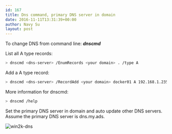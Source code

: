 ```yaml
---
id: 167
title: Dns command, primary DNS server in domain
date: 2016-11-11T13:31:39+00:00
author: Navy Su
layout: post
---
```

To change DNS from command line: **_dnscmd_**

List all A type records:

~~~bash
> dnscmd <dns-server> /EnumRecords <your domain> . /type A
~~~

Add a A type record:

~~~bash
> dnscmd <dns-server> /RecordAdd <your domain> docker01 A 192.168.1.235
~~~

More information for dnscmd:

~~~bash
> dnscmd /help
~~~

Set the primary DNS server in domain and auto update other DNS servers. Assume the primary DNS server is dns.my.ads.

<img class="alignnone wp-image-169 size-full" src="https://i2.wp.com/navysu.x10host.com/wp-content/uploads/2016/11/win2k-dns.png?fit=416%2C498" alt="win2k-dns" srcset="https://i2.wp.com/navysu.x10host.com/wp-content/uploads/2016/11/win2k-dns.png?w=416 416w, https://i2.wp.com/navysu.x10host.com/wp-content/uploads/2016/11/win2k-dns.png?resize=251%2C300 251w" sizes="(max-width: 416px) 85vw, 416px" data-recalc-dims="1" />